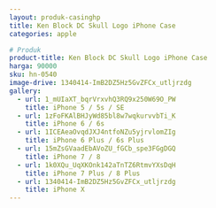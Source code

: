 ```yaml
---
layout: produk-casinghp
title: Ken Block DC Skull Logo iPhone Case
categories: apple

# Produk
product-title: Ken Block DC Skull Logo iPhone Case
harga: 90000
sku: hn-0540
image-drive: 1340414-ImB2DZ5Hz5GvZFCx_utljrzdg
gallery:
  - url: 1_mUIaXT_bqrVrxvhQ3RQ9x250W69O_PW
    title: iPhone 5 / 5s / SE
  - url: 1zFoFKAlBHJyWd85bl8w7wqkurvvbTi_K
    title: iPhone 6 / 6s
  - url: 1ICEAeaOvqdJXJ4ntfoNZu5yjrvlomZIg
    title: iPhone 6 Plus / 6s Plus
  - url: 15mZsGVaadEbAVoZU_fGCb_spe3FGgDGQ
    title: iPhone 7 / 8
  - url: 1k0XQu_UqXKOnk142aTnTZ6RtmvYXsDqH
    title: iPhone 7 Plus / 8 Plus
  - url: 1340414-ImB2DZ5Hz5GvZFCx_utljrzdg
    title: iPhone X
---
```

